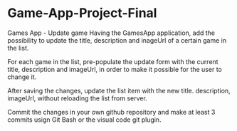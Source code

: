 # Game-App-Project-Final
Games App - Update game
Having the GamesApp application, add the possibility to update the title, description and inageUrl of a certain game in the list.

For each game in the list, pre-populate the update form with the current title, description and imageUrl, in order to make it possible for the user to change it.

After saving the changes, update the list item with the new title. description, imageUrl, without reloading the list from server.

Commit the changes in your own github repository and make at least 3 commits usign Git Bash or the visual code git plugin. 